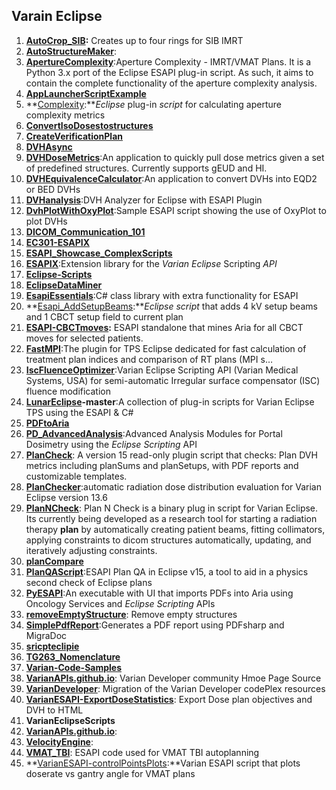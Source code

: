 ## Varain Eclipse

1.  **[AutoCrop_SIB](https://github.com/LDClark/AutoCrop_SIB):** Creates up to four rings for SIB IMRT
2. **[AutoStructureMaker](https://github.com/tkmd94/AutoStructureMaker.git)**:
3. **[ApertureComplexity](https://github.com/victorgabr/ApertureComplexity.git)**:Aperture Complexity - IMRT/VMAT Plans. It is a Python 3.x port of the Eclipse ESAPI plug-in script. As such, it aims to contain the complete functionality of the aperture complexity analysis.
4. **[AppLauncherScriptExample](https://github.com/redcurry/AppLauncherScriptExample)**
5. **[Complexity](https://github.com/umro/Complexity):***Eclipse* plug-in *script* for calculating aperture complexity metrics
6. **[ConvertIsoDosestostructures](https://github.com/tkmd94/convertIsodosesToStrcutures)**
7. **[CreateVerificationPlan](https://github.com/LDClark/CreateVerificationPlan.git)**
8. **[DVHAsync](https://github.com/LDClark/DVHAsync.git)**
9. **[DVHDoseMetrics](https://github.com/WUSTL-ClinicalDev/DVHDoseMetrics.git)**:An application to quickly pull dose metrics given a set of predefined structures. Currently supports gEUD and HI.
10. **[DVHEquivalenceCalculator](https://github.com/WUSTL-ClinicalDev/DVHEquivalenceCalculator.git)**:An application to convert DVHs into EQD2 or BED DVHs
11. **[DVHanalysis](https://github.com/bcatt09/DVHAnalysis.git)**:DVH Analyzer for Eclipse with ESAPI Plugin
12. **[DvhPlotWithOxyPlot](https://github.com/redcurry/DvhPlotWithOxyPlot.git)**:Sample ESAPI script showing the use of OxyPlot to plot DVHs
13. **[DICOM_Communication_101](:https://github.com/VarianAPIs/DICOM_Communication_101.git)**
14. **[EC301-ESAPIX](https://github.com/senick41/EC301-ESAPIX.git)**
15. **[ESAPI_Showcase_ComplexScripts](https://github.com/Kiragroh/ESAPI_Showcase_ComplexScripts.git)**
16. **[ESAPIX](https://github.com/rexcardan/ESAPIX.git)**:Extension library for the *Varian* *Eclipse* Scripting *API*
17. **[Eclipse-Scripts](https://github.com/Bfitzy/Eclipse-Scripts)**
18. **[EclipseDataMiner](https://github.com/tkmd94/EclipseDataMiner.git)**
19. **[EsapiEssentials](https://github.com/redcurry/EsapiEssentials)**:C# class library with extra functionality for ESAPI
20. **[Esapi_AddSetupBeams](https://github.com/x2sky/Esapi_AddSetupBeams):***Eclipse* *script* that adds 4 kV setup beams and 1 CBCT setup field to current plan
21. **[ESAPI-CBCTmoves](https://github.com/cjh1986/ESAPI-CBCTmoves.git):** ESAPI standalone that mines Aria for all CBCT moves for selected patients.
22. **[FastMPI](https://github.com/IOG-RTPlanning/FastMPI)**:The plugin for TPS Eclipse dedicated for fast calculation of treatment plan indices and comparison of RT plans (MPI s…
23. **[IscFluenceOptimizer](https://github.com/s2atoru/IscFluenceOptimizer.git)**:Varian Eclipse Scripting API (Varian Medical Systems, USA) for semi-automatic Irregular surface compensator (ISC) fluence modification
24. **[LunarEclipse](https://github.com/stevend12/LunarEclipse.git)-master**:A collection of plug-in scripts for Varian Eclipse TPS using the ESAPI & C#
25. **[PDFtoAria](https://github.com/LDClark/PDFtoAria)**
26. [**PD_AdvancedAnalysis**](https://github.com/UNLV-MedicalPhysics/PD_AdvancedAnalysis.git):Advanced Analysis Modules for Portal Dosimetry using the *Eclipse* *Scripting* API
27. **[PlanCheck](https://github.com/LDClark/PlanCheck.git)**: A version 15 read-only plugin script that checks: Plan DVH metrics including planSums and planSetups, with PDF reports and customizable templates. 
28. **[PlanChecker](https://github.com/martinolin/PlanChecker.git)**:automatic radiation dose distribution evaluation for Varian Eclipse version 13.6
29. [**PlanNCheck**](https://github.com/samplecm/PlanNCheck.git): Plan N Check is a binary plug in script for Varian Eclipse. Its currently being developed as a research tool for starting a radiation therapy **plan** by automatically creating patient beams, fitting collimators, applying constraints to dicom structures automatically, updating, and iteratively adjusting constraints.
30. **[planCompare](https://github.com/CenturaPhysics/PlanCompare.git)**
31. [**PlanQAScript**](https://github.com/ctannell/PlanQAScript.git):ESAPI Plan QA in Eclipse v15,  a tool to aid in a physics second check of Eclipse plans
32. **[PyESAPI](https://github.com/VarianAPIs/PyESAPI.git)**:An executable with UI that imports PDFs into Aria using Oncology Services and *Eclipse* *Scripting* APIs
33. **[removeEmptyStructure](https://github.com/tkmd94/removeEmptyStructure)**: Remove empty structures
34. **[SimplePdfReport](https://github.com/redcurry/SimplePdfReport)**:Generates a PDF report using PDFsharp and MigraDoc
35. **[sricpteclipie](https://github.com/uhqd/sricptEclipse.git)**
36. **[TG263_Nomenclature](https://github.com/gacou54/tg263.git)**
37. **[Varian-Code-Samples](https://github.com/VarianAPIs/Varian-Code-Samples.git)**
38. [**VarianAPIs.github.io**](https://github.com/VarianAPIs/VarianAPIs.github.io): Varian Developer community Hmoe Page Source
39. **[VarianDeveloper](https://github.com/rexcardan/VarianDeveloper)**: Migration of the Varian Developer codePlex resources
40. **[VarianESAPI-ExportDoseStatistics](https://github.com/brjdenis/VarianESAPI-ExportDoseStatistics)**: Export Dose plan objectives and DVH to HTML
41. **VarianEclipseScripts**
42. **[VarianAPIs.github.io](https://github.com/VarianAPIs/VarianAPIs.github.io.git)**:
43. **[VelocityEngine](https://github.com/VarianAPIs/VelocityEngine.git)**:
44. [**VMAT_TBI**](https://github.com/esimiele/VMAT-TBI): ESAPI code used for VMAT TBI autoplanning
45. **[VarianESAPI-controlPointsPlots](https://github.com/brjdenis/VarianESAPI-ControlPointsPlot):**Varian ESAPI script that plots doserate vs gantry angle for VMAT plans

